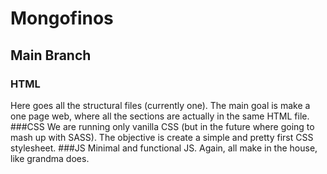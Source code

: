 # Mongofinos
## Main Branch
### HTML
Here goes all the structural files (currently one). The main goal is make a one
page web, where all the sections are actually in the same HTML file.
###CSS
We are running only vanilla CSS (but in the future where going to mash up with
SASS). The objective is create a simple and pretty first CSS stylesheet.
###JS
Minimal and functional JS. Again, all make in the house, like grandma does.
